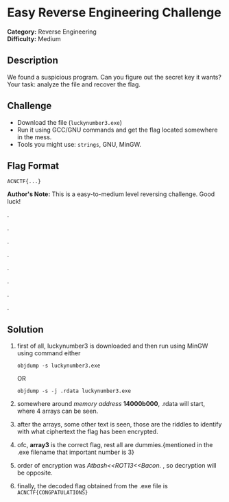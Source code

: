 # Easy Reverse Engineering Challenge

**Category:** Reverse Engineering\
**Difficulty:** Medium

## Description

We found a suspicious program. Can you figure out the secret key it
wants?\
Your task: analyze the file and recover the flag.

## Challenge

-   Download the file (`luckynumber3.exe`)
-   Run it using GCC/GNU commands and get the flag located somewhere in the mess.
-   Tools you might use: `strings`, GNU, MinGW.

## Flag Format

    ACNCTF{...}


**Author's Note:** This is a easy-to-medium level reversing challenge. Good luck!





.







.






.








.




 

.







.






.








.
## Solution


1. first of all, luckynumber3 is downloaded and then run using MinGW using command either

    `objdump -s luckynumber3.exe`

    OR

    `objdump -s -j .rdata luckynumber3.exe`
   
3. somewhere around _memory address_ **14000b000**, .rdata will start, where 4 arrays can be seen.
4. after the arrays, some other text is seen, those are the riddles to identify with what ciphertext the flag has been encrypted.
5. ofc, **array3** is the correct flag, rest all are dummies.{mentioned in the .exe filename that important number is 3}
6. order of encryption was _Atbash<<ROT13<<Bacon._ , so decryption will be opposite.
7. finally, the decoded flag obtained from the .exe file is
                                  `ACNCTF{CONGPATULATIONS}`
